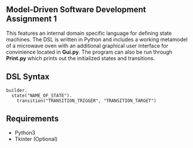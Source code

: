 ## Model-Driven Software Development Assignment 1
This features an internal domain specific language for defining state machines. The DSL is written in Python and includes a working metamodel of a microwave oven with an additional graphical user interface for convinience located in **Gui.py**. The program can also be run through **Print.py** which prints out the initialized states and transitions.

DSL Syntax
-----

```
builder.
  state("NAME_OF_STATE").
    transition("TRANSITION_TRIGGER", "TRANSITION_TARGET")
```

Requirements
-----
- Python3
- Tkinter (Optional)

